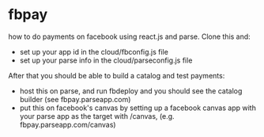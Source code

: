 fbpay
=====

how to do payments on facebook using react.js and parse. Clone this and:
- set up your app id in the cloud/fbconfig.js file
- set up your parse info in the cloud/parseconfig.js file

After that you should be able to build a catalog and test payments:
- host this on parse, and run fbdeploy and you should see the catalog builder (see fbpay.parseapp.com) 
- put this on facebook's canvas by setting up a facebook canvas app with your parse app as the target with /canvas, (e.g. fbpay.parseapp.com/canvas)

